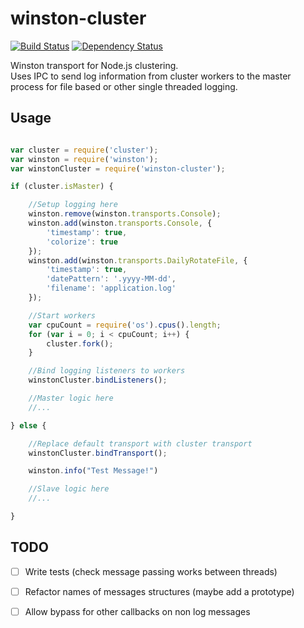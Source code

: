 # winston-cluster

[![Build Status](https://travis-ci.org/ryankurte/jfsm.svg)](https://travis-ci.org/ryankurte/jfsm)
[![Dependency Status](https://david-dm.org/ryankurte/winston-cluster.svg)](https://david-dm.org/ryankurte/winston-cluster)

Winston transport for Node.js clustering.  
Uses IPC to send log information from cluster workers to the master process for file based or other single threaded logging.

## Usage
``` js

var cluster = require('cluster');
var winston = require('winston');
var winstonCluster = require('winston-cluster');

if (cluster.isMaster) {

    //Setup logging here
    winston.remove(winston.transports.Console);
    winston.add(winston.transports.Console, {
        'timestamp': true,
        'colorize': true
    });
    winston.add(winston.transports.DailyRotateFile, {
        'timestamp': true,
        'datePattern': '.yyyy-MM-dd',
        'filename': 'application.log'
    });

    //Start workers
    var cpuCount = require('os').cpus().length;
    for (var i = 0; i < cpuCount; i++) {
        cluster.fork();
    }

    //Bind logging listeners to workers
    winstonCluster.bindListeners();

    //Master logic here
    //...

} else {

    //Replace default transport with cluster transport
    winstonCluster.bindTransport();

    winston.info("Test Message!")

    //Slave logic here
    //...

}

```

## TODO
 - [ ] Write tests (check message passing works between threads)
 - [ ] Refactor names of messages structures (maybe add a prototype)
 - [ ] Allow bypass for other callbacks on non log messages
 
